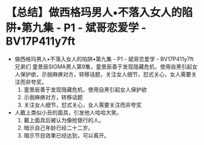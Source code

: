 # 【总结】做西格玛男人•不落入女人的陷阱•第九集 - P1 - 斌哥恋爱学 - BV17P411y7ft

-   做西格玛男人•不落入女人的陷阱•第九集 - P1 - 斌哥恋爱学 - BV17P411y7ft兄弟们 童景辰SIGMA男人第9集，童景辰善于发现隐藏危机，使用自黑引起女人保护欲，示弱麻痹对方，转移话题，关注女人细节，怼式关心，女人需要关注而非夸奖。
    1.  童景辰善于发现隐藏危机，使用自黑引起女人保护欲
    2.  示弱麻痹对方，转移话题
    3.  关注女人细节，怼式关心，女人需要关注而非夸奖
-   人戴上类似小丑的面具，引发他人哈哈大笑。
    1.  戴上面具后被认为像抢银行的人。
    2.  暗示自己年龄已经二十二岁。
    3.  暗示节目效果已经达到，可以离开。
